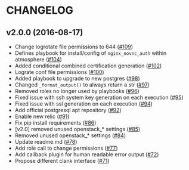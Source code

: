 # CHANGELOG

## v2.0.0 (2016-08-17)
- Change logrotate file permissions to 644
  ([#109](https://github.com/CyVerse/clank/pull/109))
- Defines playbook for install/config of `nginx_novnc_auth` within atmosphere
  ([#104](https://github.com/CyVerse/clank/pull/104))
- Added conditional combined certification generation
  ([#102](https://github.com/CyVerse/clank/pull/102))
- Lograte conf file permissions
  ([#100](https://github.com/CyVerse/clank/pull/100))
- Added playbook to upgrade to new postgres
  ([#98](https://github.com/CyVerse/clank/pull/98))
- Changed `_format_output()` to always return a str
  ([#97](https://github.com/CyVerse/clank/pull/97))
- Removed roles no longer used by playbooks
  ([#96](https://github.com/CyVerse/clank/pull/96))
- Fixed issue with ssh system key generation on each execution
  ([#95](https://github.com/CyVerse/clank/pull/95))
- Fixed issue with ssl generation on each execution
  ([#94](https://github.com/CyVerse/clank/pull/94))
- Add official postgresql apt repository
  ([#92](https://github.com/CyVerse/clank/pull/92))
- Enable new relic
  ([#91](https://github.com/CyVerse/clank/pull/91))
- Fix pip install requirements
  ([#86](https://github.com/CyVerse/clank/pull/86))
- [v2.0] removed unused openstack_* settings
  ([#85](https://github.com/CyVerse/clank/pull/85))
- Removed unused openstack_* settings
  ([#84](https://github.com/CyVerse/clank/pull/84))
- Update readme.md
  ([#78](https://github.com/CyVerse/clank/pull/78))
- Add role call to change permissions
  ([#77](https://github.com/CyVerse/clank/pull/77))
- Add callback plugin for human readable error output
  ([#72](https://github.com/CyVerse/clank/pull/72))
- Propose different clank interface
  ([#71](https://github.com/CyVerse/clank/pull/71))

